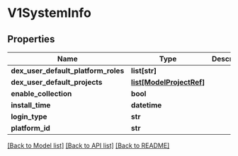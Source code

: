# V1SystemInfo

## Properties
Name | Type | Description | Notes
------------ | ------------- | ------------- | -------------
**dex_user_default_platform_roles** | **list[str]** |  | [optional] 
**dex_user_default_projects** | [**list[ModelProjectRef]**](ModelProjectRef.md) |  | [optional] 
**enable_collection** | **bool** |  | 
**install_time** | **datetime** |  | [optional] 
**login_type** | **str** |  | 
**platform_id** | **str** |  | 

[[Back to Model list]](../vela-client/README.md#documentation-for-models) [[Back to API list]](../vela-client/README.md#documentation-for-api-endpoints) [[Back to README]](../vela-client/README.md)

